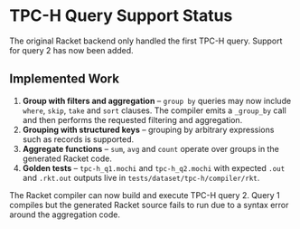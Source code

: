 # TPC-H Query Support Status

The original Racket backend only handled the first TPC-H query. Support for
query 2 has now been added.

## Implemented Work

1. **Group with filters and aggregation** – `group by` queries may now include
   `where`, `skip`, `take` and `sort` clauses. The compiler emits a `_group_by`
   call and then performs the requested filtering and aggregation.
2. **Grouping with structured keys** – grouping by arbitrary expressions such as
   records is supported.
3. **Aggregate functions** – `sum`, `avg` and `count` operate over groups in the
   generated Racket code.
4. **Golden tests** – `tpc-h_q1.mochi` and `tpc-h_q2.mochi` with expected
   `.out` and `.rkt.out` outputs live in `tests/dataset/tpc-h/compiler/rkt`.

The Racket compiler can now build and execute TPC-H query 2. Query 1
compiles but the generated Racket source fails to run due to a syntax
error around the aggregation code.
